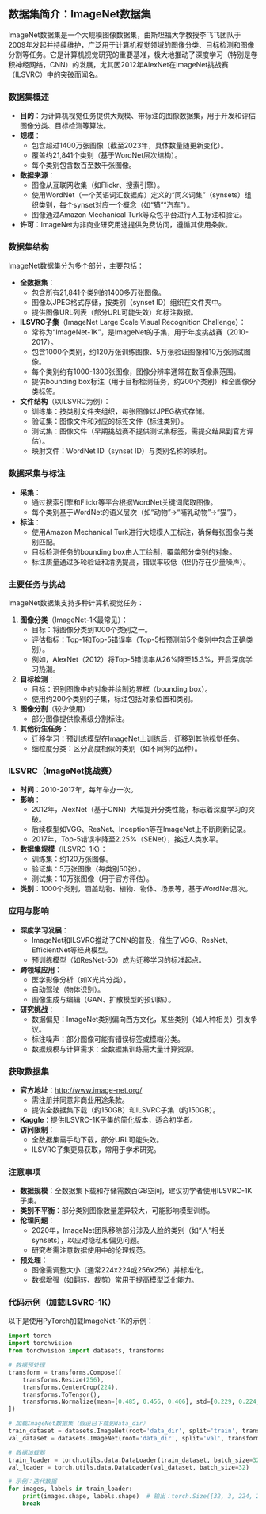 ## 数据集简介：ImageNet数据集
ImageNet数据集是一个大规模图像数据集，由斯坦福大学教授李飞飞团队于2009年发起并持续维护，广泛用于计算机视觉领域的图像分类、目标检测和图像分割等任务。它是计算机视觉研究的重要基准，极大地推动了深度学习（特别是卷积神经网络，CNN）的发展，尤其因2012年AlexNet在ImageNet挑战赛（ILSVRC）中的突破而闻名。

### 数据集概述
- **目的**：为计算机视觉任务提供大规模、带标注的图像数据集，用于开发和评估图像分类、目标检测等算法。
- **规模**：
  - 包含超过1400万张图像（截至2023年，具体数量随更新变化）。
  - 覆盖约21,841个类别（基于WordNet层次结构）。
  - 每个类别包含数百至数千张图像。
- **数据来源**：
  - 图像从互联网收集（如Flickr、搜索引擎）。
  - 使用WordNet（一个英语词汇数据库）定义的“同义词集”（synsets）组织类别，每个synset对应一个概念（如“猫”“汽车”）。
  - 图像通过Amazon Mechanical Turk等众包平台进行人工标注和验证。
- **许可**：ImageNet为非商业研究用途提供免费访问，遵循其使用条款。

### 数据集结构
ImageNet数据集分为多个部分，主要包括：
- **全数据集**：
  - 包含所有21,841个类别的1400多万张图像。
  - 图像以JPEG格式存储，按类别（synset ID）组织在文件夹中。
  - 提供图像URL列表（部分URL可能失效）和标注数据。
- **ILSVRC子集**（ImageNet Large Scale Visual Recognition Challenge）：
  - 常称为“ImageNet-1K”，是ImageNet的子集，用于年度挑战赛（2010-2017）。
  - 包含1000个类别，约120万张训练图像、5万张验证图像和10万张测试图像。
  - 每个类别约有1000-1300张图像，图像分辨率通常在数百像素范围。
  - 提供bounding box标注（用于目标检测任务，约200个类别）和全图像分类标签。
- **文件结构**（以ILSVRC为例）：
  - 训练集：按类别文件夹组织，每张图像以JPEG格式存储。
  - 验证集：图像文件和对应的标签文件（标注类别）。
  - 测试集：图像文件（早期挑战赛不提供测试集标签，需提交结果到官方评估）。
  - 映射文件：WordNet ID（synset ID）与类别名称的映射。

### 数据采集与标注
- **采集**：
  - 通过搜索引擎和Flickr等平台根据WordNet关键词爬取图像。
  - 每个类别基于WordNet的语义层次（如“动物”->“哺乳动物”->“猫”）。
- **标注**：
  - 使用Amazon Mechanical Turk进行大规模人工标注，确保每张图像与类别匹配。
  - 目标检测任务的bounding box由人工绘制，覆盖部分类别的对象。
  - 标注质量通过多轮验证和清洗提高，错误率较低（但仍存在少量噪声）。

### 主要任务与挑战
ImageNet数据集支持多种计算机视觉任务：
1. **图像分类**（ImageNet-1K最常见）：
   - 目标：将图像分类到1000个类别之一。
   - 评估指标：Top-1和Top-5错误率（Top-5指预测前5个类别中包含正确类别）。
   - 例如，AlexNet（2012）将Top-5错误率从26%降至15.3%，开启深度学习热潮。
2. **目标检测**：
   - 目标：识别图像中的对象并绘制边界框（bounding box）。
   - 使用约200个类别的子集，标注包括对象位置和类别。
3. **图像分割**（较少使用）：
   - 部分图像提供像素级分割标注。
4. **其他衍生任务**：
   - 迁移学习：预训练模型在ImageNet上训练后，迁移到其他视觉任务。
   - 细粒度分类：区分高度相似的类别（如不同狗的品种）。

### ILSVRC（ImageNet挑战赛）
- **时间**：2010-2017年，每年举办一次。
- **影响**：
  - 2012年，AlexNet（基于CNN）大幅提升分类性能，标志着深度学习的突破。
  - 后续模型如VGG、ResNet、Inception等在ImageNet上不断刷新记录。
  - 2017年，Top-5错误率降至2.25%（SENet），接近人类水平。
- **数据集规模**（ILSVRC-1K）：
  - 训练集：约120万张图像。
  - 验证集：5万张图像（每类别50张）。
  - 测试集：10万张图像（用于官方评估）。
- **类别**：1000个类别，涵盖动物、植物、物体、场景等，基于WordNet层次。

### 应用与影响
- **深度学习发展**：
  - ImageNet和ILSVRC推动了CNN的普及，催生了VGG、ResNet、EfficientNet等经典模型。
  - 预训练模型（如ResNet-50）成为迁移学习的标准起点。
- **跨领域应用**：
  - 医学影像分析（如X光片分类）。
  - 自动驾驶（物体识别）。
  - 图像生成与编辑（GAN、扩散模型的预训练）。
- **研究挑战**：
  - 数据偏见：ImageNet类别偏向西方文化，某些类别（如人种相关）引发争议。
  - 标注噪声：部分图像可能有错误标签或模糊分类。
  - 数据规模与计算需求：全数据集训练需大量计算资源。

### 获取数据集
- **官方地址**：http://www.image-net.org/
  - 需注册并同意非商业用途条款。
  - 提供全数据集下载（约150GB）和ILSVRC子集（约150GB）。
- **Kaggle**：提供ILSVRC-1K子集的简化版本，适合初学者。
- **访问限制**：
  - 全数据集需手动下载，部分URL可能失效。
  - ILSVRC子集更易获取，常用于学术研究。

### 注意事项
- **数据规模**：全数据集下载和存储需数百GB空间，建议初学者使用ILSVRC-1K子集。
- **类别不平衡**：部分类别图像数量差异较大，可能影响模型训练。
- **伦理问题**：
  - 2020年，ImageNet团队移除部分涉及人脸的类别（如“人”相关synsets），以应对隐私和偏见问题。
  - 研究者需注意数据使用中的伦理规范。
- **预处理**：
  - 图像需调整大小（通常224x224或256x256）并标准化。
  - 数据增强（如翻转、裁剪）常用于提高模型泛化能力。

### 代码示例（加载ILSVRC-1K）
以下是使用PyTorch加载ImageNet-1K的示例：
```python
import torch
import torchvision
from torchvision import datasets, transforms

# 数据预处理
transform = transforms.Compose([
    transforms.Resize(256),
    transforms.CenterCrop(224),
    transforms.ToTensor(),
    transforms.Normalize(mean=[0.485, 0.456, 0.406], std=[0.229, 0.224, 0.225])
])

# 加载ImageNet数据集（假设已下载到data_dir）
train_dataset = datasets.ImageNet(root='data_dir', split='train', transform=transform)
val_dataset = datasets.ImageNet(root='data_dir', split='val', transform=transform)

# 数据加载器
train_loader = torch.utils.data.DataLoader(train_dataset, batch_size=32, shuffle=True)
val_loader = torch.utils.data.DataLoader(val_dataset, batch_size=32)

# 示例：迭代数据
for images, labels in train_loader:
    print(images.shape, labels.shape)  # 输出：torch.Size([32, 3, 224, 224]) torch.Size([32])
    break
```

